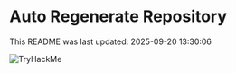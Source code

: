 # Auto Regenerate Repository

This README was last updated: 2025-09-20 13:30:06

 ![TryHackMe](https://tryhackme.com/badge/533634)